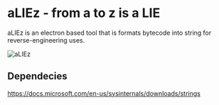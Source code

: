 # aLIEz - from a to z is a LIE
aLIEz is an electron based tool that is formats bytecode into string for 
reverse-engineering uses.

![aLIEz](https://imgur.com/egQZhIc)

## Dependecies
https://docs.microsoft.com/en-us/sysinternals/downloads/strings
